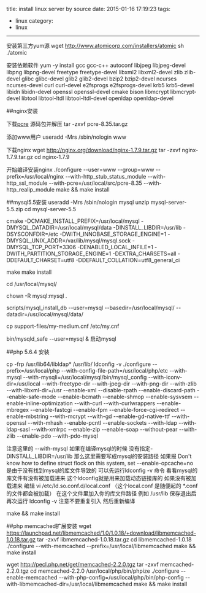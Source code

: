 title: install linux server by source
date: 2015-01-16 17:19:23
tags:
- linux
category:
- linux
---
安装第三方yum源
wget http://www.atomicorp.com/installers/atomic
sh ./atomic

安装依赖软件
yum -y install gcc gcc-c++ autoconf libjpeg libjpeg-devel libpng libpng-devel freetype freetype-devel libxml2 libxml2-devel zlib zlib-devel glibc glibc-devel glib2 glib2-devel bzip2 bzip2-devel ncurses ncurses-devel curl curl-devel e2fsprogs e2fsprogs-devel krb5 krb5-devel libidn libidn-devel openssl openssl-devel  cmake bison  libmcrypt  libmcrypt-devel libtool libtool-ltdl libtool-ltdl-devel openldap openldap-devel


##nginx安装

下载[pcre](http://sourceforge.net/projects/pcre/files/pcre/8.35/pcre-8.35.tar.gz/download) 源码包并解压
tar -zxvf pcre-8.35.tar.gz

添加www用户
useradd -Mrs /sbin/nologin www

下载nginx
wget http://nginx.org/download/nginx-1.7.9.tar.gz
tar -zxvf nginx-1.7.9.tar.gz
cd nginx-1.7.9

开始编译安装nginx
 ./configure --user=www --group=www --prefix=/usr/local/nginx --with-http_stub_status_module --with-http_ssl_module --with-pcre=/usr/local/src/pcre-8.35  --with-http_realip_module
 make && make install

 ##mysql5.5安装
useradd -Mrs /sbin/nologin mysql
unzip mysql-server-5.5.zip
cd mysql-server-5.5

cmake -DCMAKE_INSTALL_PREFIX=/usr/local/mysql -DMYSQL_DATADIR=/usr/local/mysql/data -DINSTALL_LIBDIR=/usr/lib -DSYSCONFDIR=/etc -DWITH_INNOBASE_STORAGE_ENGINE=1 -DMYSQL_UNIX_ADDR=/var/lib/mysql/mysql.sock -DMYSQL_TCP_PORT=3306 -DENABLED_LOCAL_INFILE=1 -DWITH_PARTITION_STORAGE_ENGINE=1 -DEXTRA_CHARSETS=all -DDEFAULT_CHARSET=utf8 -DDEFAULT_COLLATION=utf8_general_ci

make 
make install 

cd /usr/local/mysql/

chown -R mysql:mysql .

scripts/mysql_install_db --user=mysql --basedir=/usr/local/mysql/ --datadir=/usr/local/mysql/data/

cp support-files/my-medium.cnf /etc/my.cnf

bin/mysqld_safe --user=mysql &  启动mysql

##php 5.6.4 安装

cp -frp /usr/lib64/libldap* /usr/lib/
ldconfig -v 
./configure --prefix=/usr/local/php --with-config-file-path=/usr/local/php/etc --with-mysql --with-mysqli=/usr/local/mysql/bin/mysql_config --with-iconv-dir=/usr/local --with-freetype-dir --with-jpeg-dir --with-png-dir --with-zlib --with-libxml-dir=/usr --enable-xml --disable-rpath --enable-discard-path --enable-safe-mode --enable-bcmath --enable-shmop --enable-sysvsem --enable-inline-optimization --with-curl --with-curlwrappers --enable-mbregex --enable-fastcgi --enable-fpm --enable-force-cgi-redirect --enable-mbstring --with-mcrypt --with-gd --enable-gd-native-ttf --with-openssl --with-mhash --enable-pcntl --enable-sockets --with-ldap --with-ldap-sasl --with-xmlrpc --enable-zip --enable-soap --without-pear --with-zlib --enable-pdo --with-pdo-mysql

注意这里的 --with-mysql 如果在编译mysql的时候 没有指定-DINSTALL_LIBDIR=/usr/lib 那么这里需要写成mysql的安装路径
如果报 Don't know how to define struct flock on this system, set --enable-opcache=no 是由于没有找到mysql的库文件导致的
可以先运行ldconfig -v 命令 看看mysql的库文件有没有被加载进来 这个ldconfig就是用来加载动态链接库的
如果没有被加载进来  编辑 vi /etc/ld.so.conf.d/local.conf （这个local.conf 是随便起的 *.conf 的文件都会被加载）
在这个文件里加入你的库文件路径 例如 /usr/lib  保存退出后再次运行 ldconfig -v 注意不要重复引入 然后重新编译

make && make install

##php memcached扩展安装
 wget https://launchpad.net/libmemcached/1.0/1.0.18/+download/libmemcached-1.0.18.tar.gz
 tar -zxvf libmemcached-1.0.18.tar.gz
 cd libmemcached-1.0.18
 ./configure --with-memcached --prefix=/usr/local/libmemcached
 make && make install

 wget http://pecl.php.net/get/memcached-2.2.0.tgz
 tar -zxvf memcached-2.2.0.tgz
 cd memcached-2.2.0
 /usr/local/php/bin/phpize
 ./configure --enable-memcached --with-php-config=/usr/local/php/bin/php-config --with-libmemcached-dir=/usr/local/libmemcached
 make && make install






